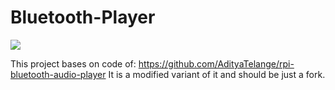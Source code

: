 # Bluetooth-Player

<a href="https://circleci.com/gh/AlexProgrammerDE/Bluetooth-Player/tree/master"><img src="https://circleci.com/gh/AlexProgrammerDE/Bluetooth-Player/tree/master.svg?style=svg"></a>

This project bases on code of: https://github.com/AdityaTelange/rpi-bluetooth-audio-player
It is a modified variant of it and should be just a fork.
